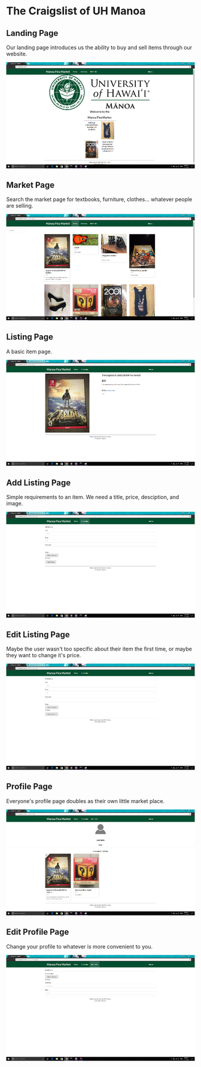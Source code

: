 # The Craigslist of UH Manoa

## Landing Page

Our landing page introduces us the ability to buy and sell items through our website.

<img class="ui image" src="/mockup/landing2.png">

## Market Page

Search the market page for textbooks, furniture, clothes... whatever people are selling.

<img class="ui image" src="/mockup/market2.png">

## Listing Page

A basic item page.

<img class="ui image" src="/mockup/listing.png">

## Add Listing Page

Simple requirements to an item. We need a title, price, desciption, and image.

<img class="ui image" src="/mockup/add-listing.png">

## Edit Listing Page

Maybe the user wasn't too specific about their item the first time, or maybe they want to change it's price.

<img class="ui image" src="/mockup/edit-listing.png">

## Profile Page

Everyone's profile page doubles as their own little market place.

<img class="ui image" src="/mockup/profile2.png">

## Edit Profile Page

Change your profile to whatever is more convenient to you.

<img class="ui image" src="/mockup/edit-profile.png">
